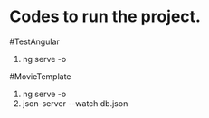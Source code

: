 # Codes to run the project.

#TestAngular
1. ng serve -o


#MovieTemplate
1. ng serve -o
2. json-server --watch db.json
